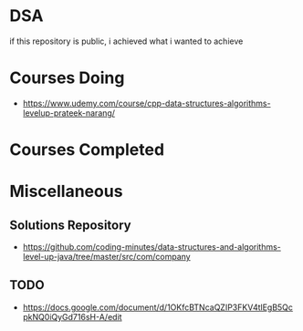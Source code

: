 # DSA

if this repository is public, i achieved what i wanted to achieve

# Courses Doing

- https://www.udemy.com/course/cpp-data-structures-algorithms-levelup-prateek-narang/

# Courses Completed

# Miscellaneous

## Solutions Repository

- https://github.com/coding-minutes/data-structures-and-algorithms-level-up-java/tree/master/src/com/company

## TODO

- https://docs.google.com/document/d/1OKfcBTNcaQZIP3FKV4tlEgB5QcpkNQ0iQyGd716sH-A/edit

